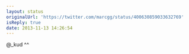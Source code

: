 ```yaml
---
layout: status
originalUrl: 'https://twitter.com/marcgg/status/400630859033632769'
isReply: true
date: 2013-11-13 14:26:54
---
```


@_kud ^^
